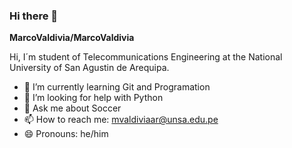 ### Hi there 👋


**MarcoValdivia/MarcoValdivia** 

Hi, I´m student of Telecommunications Engineering at the National University of San Agustin de Arequipa.


- 🌱 I’m currently learning Git and Programation
- 🤔 I’m looking for help with Python
- 💬 Ask me about Soccer
- 📫 How to reach me: mvaldiviaar@unsa.edu.pe
- 😄 Pronouns: he/him

